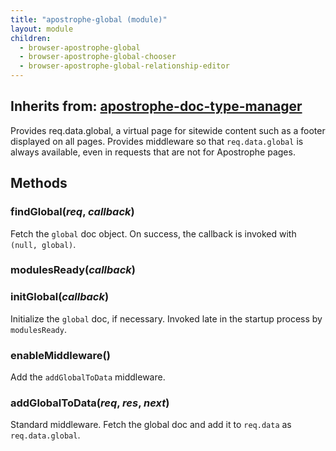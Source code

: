 ```yaml
---
title: "apostrophe-global (module)"
layout: module
children:
  - browser-apostrophe-global
  - browser-apostrophe-global-chooser
  - browser-apostrophe-global-relationship-editor
---
```

## Inherits from: [apostrophe-doc-type-manager](../apostrophe-doc-type-manager/index.html)
Provides req.data.global, a virtual page
for sitewide content such as a footer displayed on all pages.
Provides middleware so that `req.data.global` is always available,
even in requests that are not for Apostrophe pages.


## Methods
### findGlobal(*req*, *callback*)
Fetch the `global` doc object. On success, the callback is invoked
with `(null, global)`.
### modulesReady(*callback*)

### initGlobal(*callback*)
Initialize the `global` doc, if necessary. Invoked late in the
startup process by `modulesReady`.
### enableMiddleware()
Add the `addGlobalToData` middleware.
### addGlobalToData(*req*, *res*, *next*)
Standard middleware. Fetch the global doc and add it to `req.data` as `req.data.global`.
